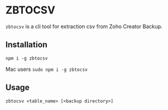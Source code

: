 # ZBTOCSV

`zbtocsv` is a cli tool for extraction csv from Zoho Creator Backup.


## Installation

```
npm i -g zbtocsv
```

Mac users `sudo npm i -g zbtocsv`


## Usage
```
zbtocsv <table_name> [<backup directory>]
```
